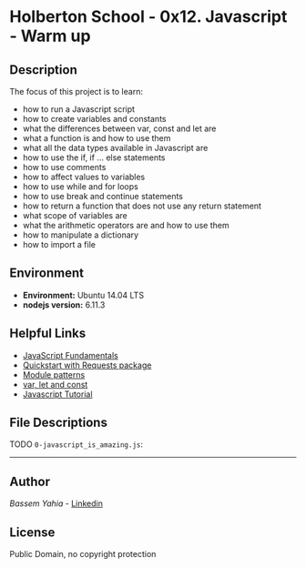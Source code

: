 # Holberton School - 0x12. Javascript - Warm up

## Description

The focus of this project is to learn:
* how to run a Javascript script
* how to create variables and constants
* what the differences between var, const and let are
* what a function is and how to use them
* what all the data types available in Javascript are
* how to use the if, if ... else statements
* how to use comments
* how to affect values to variables
* how to use while and for loops
* how to use break and continue statements
* how to return a function that does not use any return statement
* what scope of variables are
* what the arithmetic operators are and how to use them
* how to manipulate a dictionary
* how to import a file

## Environment
* __Environment:__ Ubuntu 14.04 LTS
* __nodejs version:__ 6.11.3

## Helpful Links
* <a href="https://docs.microsoft.com/en-us/scripting/javascript/javascript-fundamentals">JavaScript Fundamentals</a>
* <a href="http://docs.python-requests.org/en/master/user/quickstart/">Quickstart with Requests package</a>
* <a href="http://darrenderidder.github.io/talks/ModulePatterns/#/">Module patterns</a>
* <a href="https://www.youtube.com/watch?v=sjyJBL5fkp8">var, let and const</a>
* <a href="https://www.youtube.com/watch?v=vZBCTc9zHtI">Javascript Tutorial</a>

## File Descriptions
TODO
`0-javascript_is_amazing.js`:

---

## Author
*Bassem Yahia* - [Linkedin](https://tn.linkedin.com/in/bassem-ben-yahia)

## License
Public Domain, no copyright protection
